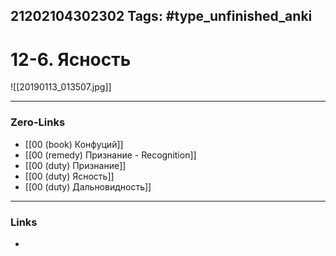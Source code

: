 21202104302302
Tags: #type_unfinished_anki 
---
# 12-6. Ясность

![[20190113_013507.jpg]]

---
### Zero-Links
- [[00 (book) Конфуций]]
- [[00 (remedy) Признание - Recognition]]
- [[00 (duty) Признание]]
- [[00 (duty) Ясность]]
- [[00 (duty) Дальновидность]]
---
### Links
-
